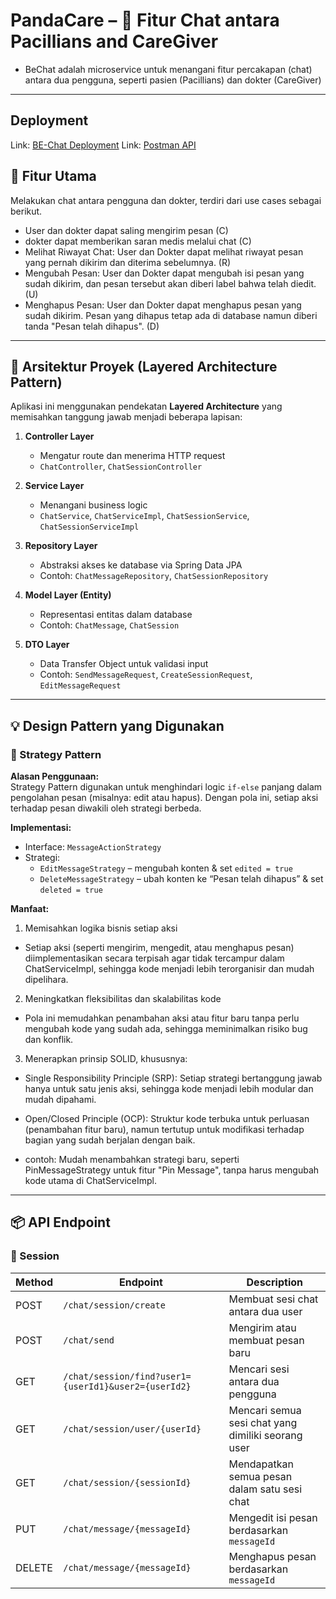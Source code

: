 # PandaCare  – 💬 Fitur Chat antara Pacillians and CareGiver

- BeChat adalah microservice untuk menangani fitur percakapan (chat) antara dua pengguna, seperti pasien (Pacillians) dan dokter (CareGiver)
---

## Deployment

Link: [BE-Chat Deployment](https://protective-shalna-be-chat-bccf0946.koyeb.app/)
Link: [Postman API](https://www.postman.com/api-ristek/workspace/adprochat/collection/38268031-7f8b0afc-a091-4e9d-9439-8d1736072df7?action=share&creator=38268031)

## 🚀 Fitur Utama

Melakukan chat antara pengguna dan dokter,  terdiri dari use cases sebagai berikut.
- User dan dokter dapat saling mengirim pesan (C)
- dokter dapat memberikan saran medis melalui chat (C)
- Melihat Riwayat Chat: User dan Dokter dapat melihat riwayat pesan yang pernah dikirim dan diterima sebelumnya. (R)
- Mengubah Pesan: User dan Dokter dapat mengubah isi pesan yang sudah dikirim, dan pesan tersebut akan diberi label bahwa telah diedit. (U)
- Menghapus Pesan: User dan Dokter dapat menghapus pesan yang sudah dikirim. Pesan yang dihapus tetap ada di database namun diberi tanda "Pesan telah dihapus". (D)

---

## 📁 Arsitektur Proyek (Layered Architecture Pattern)

Aplikasi ini menggunakan pendekatan **Layered Architecture** yang memisahkan tanggung jawab menjadi beberapa lapisan:

1. **Controller Layer**
   - Mengatur route dan menerima HTTP request
   - `ChatController`, `ChatSessionController`

2. **Service Layer**
   - Menangani business logic
   - `ChatService`, `ChatServiceImpl`, `ChatSessionService`, `ChatSessionServiceImpl`

3. **Repository Layer**
   - Abstraksi akses ke database via Spring Data JPA
   - Contoh: `ChatMessageRepository`, `ChatSessionRepository`

4. **Model Layer (Entity)**
   - Representasi entitas dalam database
   - Contoh: `ChatMessage`, `ChatSession`

5. **DTO Layer**
   - Data Transfer Object untuk validasi input
   - Contoh: `SendMessageRequest`, `CreateSessionRequest`, `EditMessageRequest`

---

## 💡 Design Pattern yang Digunakan

### 🧠 Strategy Pattern

**Alasan Penggunaan:**  
Strategy Pattern digunakan untuk menghindari logic `if-else` panjang dalam pengolahan pesan (misalnya: edit atau hapus). Dengan pola ini, setiap aksi terhadap pesan diwakili oleh strategi berbeda.

**Implementasi:**
- Interface: `MessageActionStrategy`
- Strategi:
  - `EditMessageStrategy` – mengubah konten & set `edited = true`
  - `DeleteMessageStrategy` – ubah konten ke “Pesan telah dihapus” & set `deleted = true`

**Manfaat:**
1. Memisahkan logika bisnis setiap aksi
- Setiap aksi (seperti mengirim, mengedit, atau menghapus pesan) diimplementasikan secara terpisah agar tidak tercampur dalam ChatServiceImpl, sehingga kode menjadi lebih terorganisir dan mudah dipelihara.

2. Meningkatkan fleksibilitas dan skalabilitas kode
- Pola ini memudahkan penambahan aksi atau fitur baru tanpa perlu mengubah kode yang sudah ada, sehingga meminimalkan risiko bug dan konflik.

3. Menerapkan prinsip SOLID, khususnya:

- Single Responsibility Principle (SRP):
Setiap strategi bertanggung jawab hanya untuk satu jenis aksi, sehingga kode menjadi lebih modular dan mudah dipahami.

- Open/Closed Principle (OCP):
Struktur kode terbuka untuk perluasan (penambahan fitur baru), namun tertutup untuk modifikasi terhadap bagian yang sudah berjalan dengan baik.
- contoh: 
Mudah menambahkan strategi baru, seperti PinMessageStrategy untuk fitur "Pin Message", tanpa harus mengubah kode utama di ChatServiceImpl.
---

## 📦 API Endpoint

### 🔗 Session
| Method | Endpoint                                                              | Description                                         |
|--------|-----------------------------------------------------------------------|-----------------------------------------------------|
| POST   | `/chat/session/create`                                                | Membuat sesi chat antara dua user                   |
| POST   | `/chat/send`                                                          | Mengirim atau membuat pesan baru                    |
| GET    | `/chat/session/find?user1={userId1}&user2={userId2}`                 | Mencari sesi antara dua pengguna                    |
| GET    | `/chat/session/user/{userId}`                                         | Mencari semua sesi chat yang dimiliki seorang user  |
| GET    | `/chat/session/{sessionId}`                                           | Mendapatkan semua pesan dalam satu sesi chat        |
| PUT    | `/chat/message/{messageId}`                                           | Mengedit isi pesan berdasarkan `messageId`          |
| DELETE | `/chat/message/{messageId}`                                           | Menghapus pesan berdasarkan `messageId`             |
